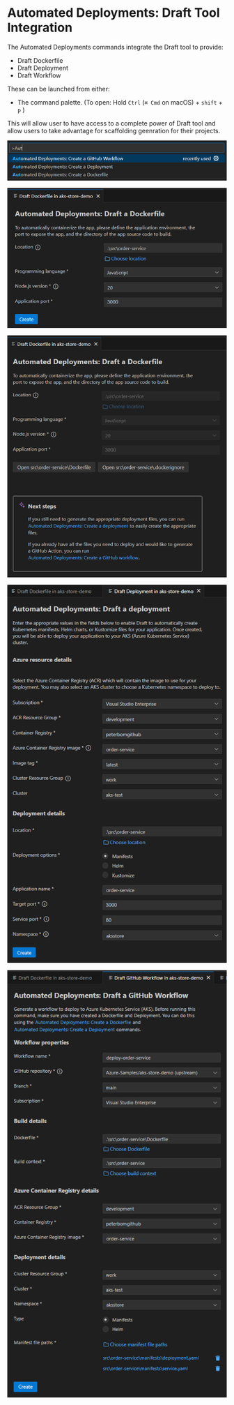 # Automated Deployments: Draft Tool Integration

The Automated Deployments commands integrate the Draft tool to provide:

- Draft Dockerfile
- Draft Deployment
- Draft Workflow

These can be launched from either:

- The command palette. (To open: Hold `Ctrl` (`⌘ Cmd` on macOS) + `shift` + `p` )

This will allow user to have access to a complete power of Draft tool and allow users to take advantage for scaffolding geenration for their projects.

![Step 1: Command Palette](../resources/draft-command.png)

![Step 2: Draft Dockerfile](../resources/draft-dockerfile.png)

![Step 3: Draft Dockerfile first](../resources/draft-dockerfile1.png)

![Step 4: Draft Deployment](../resources/draft-deployment.png)

![Step 5: Draft GitHub Workflow](../resources/draft-gh-workflow.png)
